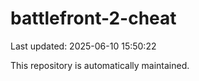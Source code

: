 # battlefront-2-cheat

Last updated: 2025-06-10 15:50:22

This repository is automatically maintained.
